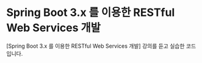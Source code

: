 # Spring Boot 3.x 를 이용한 RESTful Web Services 개발

[Spring Boot 3.x 를 이용한 RESTful Web Services 개발] 강의를 듣고 실습한 코드입니다.
